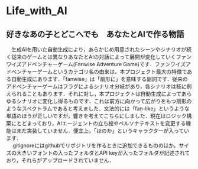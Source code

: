 # Life_with_AI
## 好きなあの子とどこへでも　あなたとAIで作る物語
　生成AIを用いた自動生成により，あらかじめ用意されたシーンやシナリオが続く従来のゲームとは異なりあなたとAIの対話によって展開が変化していくファンワイズアドベンチャーゲーム(Fanwise Adventure Game)です．ファンワイズアドベンチャーゲームというカテゴリ名の由来は，本プロジェクト最大の特徴である自動生成にあります．「fanwise」は「扇形に」を意味する副詞です．従来のアドベンチャーゲームはフラグによるシナリオ分岐があり，各シナリオは枝に例えられることもあります．それに対し，本プロジェクトは自動生成によってあらゆるシナリオに変化し得るものです．これは前方に向かって広がりをもつ扇形のようなスペクトラムであると考えました．文法的には「fan-like」というような単語のほうが正しいですが，響きを考えてこちらにしました．現在はロジック構築にとどまっており，AIエージェントの立ち絵やペルソナテキストを変更する機能は未だ実装していません．便宜上，「ほのか」というキャラクターが入っています．  
　.gitignoreにはgithubでリポジトリを作るときに追加できるもののほか，サイズの大きいフォントの入ったフォルダとAPI keyが入ったフォルダが記述されており，それらがアップロードされていません．